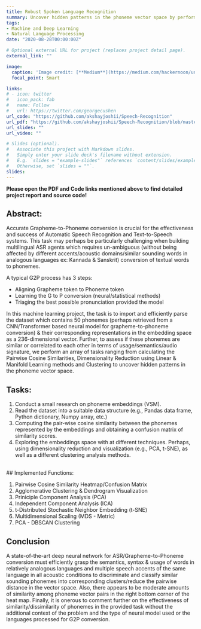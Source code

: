 ```yaml
---
title: Robust Spoken Language Recognition
summary: Uncover hidden patterns in the phoneme vector space by performing Pairwise Cosine Similarity, Dimensionality Reduction & Spacial Clustering
tags:
- Machine and Deep Learning
- Natural Language Processing
date: "2020-08-28T00:00:00Z"

# Optional external URL for project (replaces project detail page).
external_link: ""

image:
  caption: 'Image credit: [**Medium**](https://medium.com/hackernoon/understanding-speech-recognition-to-design-better-voice-interfaces-bef36b8614f)'
  focal_point: Smart

links:
# - icon: twitter
#   icon_pack: fab
#   name: Follow
#   url: https://twitter.com/georgecushen
url_code: "https://github.com/akshayjoshii/Speech-Recognition"
url_pdf: "https://github.com/akshayjoshii/Speech-Recognition/blob/master/Final%20Report/Spoken%20Language%20Recognition%20Report.pdf"
url_slides: ""
url_video: ""

# Slides (optional).
#   Associate this project with Markdown slides.
#   Simply enter your slide deck's filename without extension.
#   E.g. `slides = "example-slides"` references `content/slides/example-slides.md`.
#   Otherwise, set `slides = ""`.
slides: 
---
```


**Please open the PDF and Code links mentioned above to find detailed project report and source code!**
<br>
## Abstract:
Accurate Grapheme-to-Phoneme conversion is crucial for the effectiveness and success of Automatic Speech Recognition and Text-to-Speech systems. This task may perhaps be particularly challenging when building multilingual ASR agents which requires un-ambiguous (without being affected by different accents/acoustic domains/similar sounding words in analogous languages ex: Kannada & Sanskrit) conversion of textual words to phonemes.

A typical G2P process has 3 steps:
* Aligning Grapheme token to Phoneme token
* Learning the G to P conversion (neural/statistical methods)
* Triaging the best possible pronunciation provided the model

In this machine learning project, the task is to import and efficiently parse the dataset which contains 50 phonemes (perhaps retrieved from a CNN/Transformer based neural model for grapheme-to-phoneme conversion) & their corresponding representations in the embedding space as a 236-dimensional vector. Further, to assess if these phonemes are similar or correlated to each other in terms of usage/semantics/audio signature, we perform an array of tasks ranging from calculating the Pairwise Cosine Similarities, Dimensionality Reduction using Linear & Manifold Learning methods and Clustering to uncover hidden patterns in the phoneme vector space.
<br>
## Tasks:

1. Conduct a small research on phoneme embeddings (VSM).
2. Read the dataset into a suitable data structure (e.g., Pandas data frame, Python dictionary, Numpy array, etc.)
3. Computing the pair-wise cosine similarity between the phonemes represented by the embeddings and obtaining a confusion matrix of similarity scores. 
4. Exploring the embeddings space with at different techniques. Perhaps, using dimensionality reduction and visualization (e.g., PCA, t-SNE), as well as a different clustering  analysis methods.
<br>
## Implemented Functions:

1. Pairwise Cosine Similarity Heatmap/Confusion Matrix
2. Agglomerative Clustering & Dendrogram Visualization
3. Priniciple Component Analysis (PCA)
4. Independent Component Analysis (ICA)
5. t-Distributed Stochastic Neighbor Embedding (t-SNE)
6. Multidimensional Scaling (MDS - Metric)
7. PCA - DBSCAN Clustering

## Conclusion
A state-of-the-art deep neural network for ASR/Grapheme-to-Phoneme conversion must efficiently grasp the semantics, syntax & usage of words in relatively analogous languages and multiple speech accents of the same language in all acoustic conditions to discriminate and classify similar sounding phonemes into corresponding clusters/reduce the pairwise distance in the vector space. Also, there appears to be moderate amounts of similarity among phoneme vector pairs in the right bottom corner of the heat map. Finally, it is onerous to comment further on the effectiveness of similarity/dissimilarity of phonemes in the provided task without the additional context of the problem and the type of neural model used or the languages processed for G2P conversion.